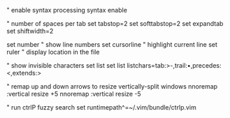 " enable syntax processing
syntax enable

" number of spaces per tab
set tabstop=2
set softtabstop=2
set expandtab
set shiftwidth=2

set number  " show line numbers
set cursorline  " highlight current line
set ruler  " display location in the file

" show invisible characters
set list
set list listchars=tab:>-,trail:•,precedes:<,extends:>

" remap up and down arrows to resize vertically-split windows
nnoremap <up> :vertical resize +5<cr>
nnoremap <down> :vertical resize -5<cr>

" run ctrlP fuzzy search
set runtimepath^=~/.vim/bundle/ctrlp.vim
